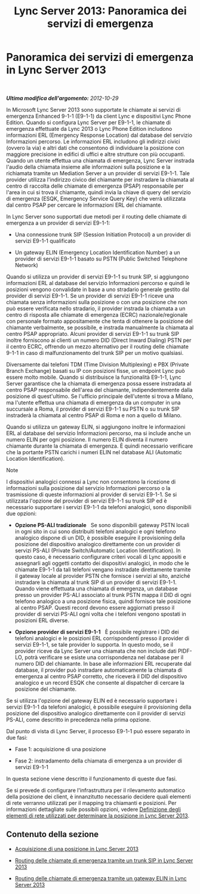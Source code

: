 ﻿---
title: 'Lync Server 2013: Panoramica dei servizi di emergenza'
TOCTitle: Panoramica dei servizi di emergenza
ms:assetid: c01e6774-bc9f-4c5b-a60b-478b7317b2b7
ms:mtpsurl: https://technet.microsoft.com/it-it/library/Gg412936(v=OCS.15)
ms:contentKeyID: 49301868
ms.date: 08/24/2015
mtps_version: v=OCS.15
ms.translationtype: HT
---

# Panoramica dei servizi di emergenza in Lync Server 2013

 

_**Ultima modifica dell'argomento:** 2012-10-29_

In Microsoft Lync Server 2013 sono supportate le chiamate ai servizi di emergenza Enhanced 9-1-1 (E9-1-1) da client Lync e dispositivi Lync Phone Edition. Quando si configura Lync Server per E9-1-1, le chiamate di emergenza effettuate da Lync 2013 o Lync Phone Edition includono informazioni ERL (Emergency Response Location) dal database del servizio Informazioni percorso. Le informazioni ERL includono gli indirizzi civici (ovvero la via) e altri dati che consentono di individuare la posizione con maggiore precisione in edifici di uffici e altre strutture con più occupanti. Quando un utente effettua una chiamata di emergenza, Lync Server instrada l'audio della chiamata insieme alle informazioni sulla posizione e la richiamata tramite un Mediation Server a un provider di servizi E9-1-1. Tale provider utilizza l'indirizzo civico del chiamante per instradare la chiamata al centro di raccolta delle chiamate di emergenza (PSAP) responsabile per l'area in cui si trova il chiamante, quindi invia la chiave di query del servizio di emergenza (ESQK, Emergency Service Query Key) che verrà utilizzata dal centro PSAP per cercare le informazioni ERL del chiamante.

In Lync Server sono supportati due metodi per il routing delle chiamate di emergenza a un provider di servizi E9-1-1:

  - Una connessione trunk SIP (Session Initiation Protocol) a un provider di servizi E9-1-1 qualificato

  - Un gateway ELIN (Emergency Location Identification Number) a un provider di servizi E9-1-1 basato su PSTN (Public Switched Telephone Network)

Quando si utilizza un provider di servizi E9-1-1 su trunk SIP, si aggiungono informazioni ERL al database del servizio Informazioni percorso e quindi le posizioni vengono convalidate in base a uno stradario generale gestito dal provider di servizi E9-1-1. Se un provider di servizi E9-1-1 riceve una chiamata senza informazioni sulla posizione o con una posizione che non può essere verificata nello stradario, il provider instrada la chiamata a un centro di risposta alle chiamate di emergenza (ECRC) nazionale/regionale con personale formato appositamente che tenta di ottenere la posizione del chiamante verbalmente, se possibile, e instrada manualmente la chiamata al centro PSAP appropriato. Alcuni provider di servizi E9-1-1 su trunk SIP inoltre forniscono ai clienti un numero DID (Direct Inward Dialing) PSTN per il centro ECRC, offrendo un mezzo alternativo per il routing delle chiamate 9-1-1 in caso di malfunzionamento del trunk SIP per un motivo qualsiasi.

Diversamente dai telefoni TDM (Time Division Multiplexing) e PBX (Private Branch Exchange) basati su IP con posizioni fisse, un endpoint Lync può essere molto mobile. Quando si distribuisce la funzionalità E9-1-1, Lync Server garantisce che la chiamata di emergenza possa essere instradata al centro PSAP responsabile dell'area del chiamante, indipendentemente dalla posizione di quest'ultimo. Se l'ufficio principale dell'utente si trova a Milano, ma l'utente effettua una chiamata di emergenza da un computer in una succursale a Roma, il provider di servizi E9-1-1 su PSTN o su trunk SIP instraderà la chiamata al centro PSAP di Roma e non a quello di Milano.

Quando si utilizza un gateway ELIN, si aggiungono inoltre le informazioni ERL al database del servizio Informazioni percorso, ma si include anche un numero ELIN per ogni posizione. Il numero ELIN diventa il numero chiamante durante la chiamata di emergenza. È quindi necessario verificare che la portante PSTN carichi i numeri ELIN nel database ALI (Automatic Location Identification).


> [!NOTE]
> I dispositivi analogici connessi a Lync non consentono la ricezione di informazioni sulla posizione dal servizio Informazioni percorso o la trasmissione di queste informazioni al provider di servizi E9-1-1. Se si utilizzata l'opzione del provider di servizi E9-1-1 su trunk SIP ed è necessario supportare i servizi E9-1-1 da telefoni analogici, sono disponibili due opzioni: 
> <UL>
> <LI>
> <P><STRONG>Opzione PS-ALI tradizionale</STRONG>&nbsp;&nbsp;&nbsp;Se sono disponibili gateway PSTN locali in ogni sito in cui sono distribuiti telefoni analogici e ogni telefono analogico dispone di un DID, è possibile eseguire il provisioning della posizione del dispositivo analogico direttamente con un provider di servizi PS-ALI (Private Switch/Automatic Location Identification). In questo caso, è necessario configurare criteri vocali di Lync appositi e assegnarli agli oggetti contatto dei dispositivi analogici, in modo che le chiamate E9-1-1 da tali telefoni vengano instradate direttamente tramite il gateway locale al provider PSTN che fornisce i servizi al sito, anziché instradare la chiamata al trunk SIP di un provider di servizi E9-1-1. Quando viene effettuata una chiamata di emergenza, un database presso un provider PS-ALI associato al trunk PSTN mappa il DID di ogni telefono analogico a una posizione fisica, quindi fornisce tale posizione al centro PSAP. Questi record devono essere aggiornati presso il provider di servizi PS-ALI ogni volta che i telefoni vengono spostati in posizioni ERL diverse.</P>
> <LI>
> <P><STRONG>Opzione provider di servizi E9-1-1</STRONG>&nbsp;&nbsp;&nbsp;È possibile registrare i DID dei telefoni analogici e le posizioni ERL corrispondenti presso il provider di servizi E9-1-1, se tale provider lo supporta. In questo modo, se il provider riceve da Lync Server una chiamata che non include dati PIDF-LO, potrà verificare se esiste una corrispondenza nel database per il numero DID del chiamante. In base alle informazioni ERL recuperate dal database, il provider può instradare automaticamente la chiamata di emergenza al centro PSAP corretto, che riceverà il DID del dispositivo analogico e un record ESQK che consente al dispatcher di cercare la posizione del chiamante.</P></LI></UL>Se si utilizza l'opzione del gateway ELIN ed è necessario supportare i servizi E9-1-1 da telefoni analogici, è possibile eseguire il provisioning della posizione del dispositivo analogico direttamente con il provider di servizi PS-ALI, come descritto in precedenza nella prima opzione.



Dal punto di vista di Lync Server, il processo E9-1-1 può essere separato in due fasi:

  - Fase 1: acquisizione di una posizione

  - Fase 2: instradamento della chiamata di emergenza a un provider di servizi E9-1-1

In questa sezione viene descritto il funzionamento di queste due fasi.

Se si prevede di configurare l'infrastruttura per il rilevamento automatico della posizione dei client, è innanzitutto necessario decidere quali elementi di rete verranno utilizzati per il mapping tra chiamanti e posizioni. Per informazioni dettagliate sulle possibili opzioni, vedere [Definizione degli elementi di rete utilizzati per determinare la posizione in Lync Server 2013](lync-server-2013-defining-the-network-elements-used-to-determine-location.md).

## Contenuto della sezione

  - [Acquisizione di una posizione in Lync Server 2013](lync-server-2013-acquiring-a-location.md)

  - [Routing delle chiamate di emergenza tramite un trunk SIP in Lync Server 2013](lync-server-2013-routing-e9-1-1-calls-by-using-a-sip-trunk.md)

  - [Routing delle chiamate di emergenza tramite un gateway ELIN in Lync Server 2013](lync-server-2013-routing-e9-1-1-calls-by-using-an-elin-gateway.md)

